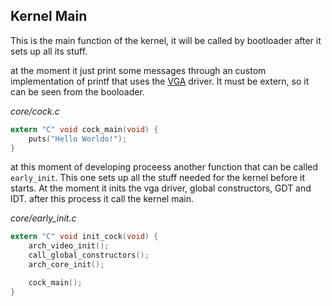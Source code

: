 ## Kernel Main

This is the main function of the kernel, it will be called by bootloader after it sets up all its stuff.

at the moment it just print some messages through an custom implementation of printf that uses the [VGA](vga.md) driver. It must be extern, so it can be seen from the booloader.

*core/cock.c*
~~~ c 
extern "C" void cock_main(void) {
    puts("Hello Worldo!");
}
~~~

at this moment of developing proceess another function that can be called `early_init`. This one sets up all the stuff needed for the kernel before it starts. At the moment it inits the vga driver, global constructors, GDT and IDT. after this process it call the kernel main.

*core/early_init.c*
~~~ c 
extern "C" void init_cock(void) {
	arch_video_init();
	call_global_constructors();
	arch_core_init();

	cock_main();
}
~~~
